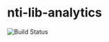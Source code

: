 # nti-lib-analytics

![Build Status](https://github.com/NextThought/nti.lib.analytics/workflows/Tests/badge.svg)
